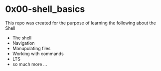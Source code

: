 # 0x00-shell_basics
This repo was created for the purpose of learning the following about the Shell
- The shell
- Navigation
- Manupulating files
- Working with commands
- LTS
- so much more ...